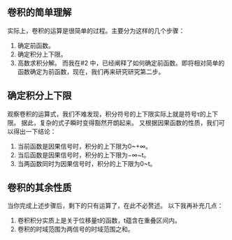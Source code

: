 ## 卷积的简单理解
实际上，卷积的运算是很简单的过程。主要分为这样的几个步骤：
1. 确定前函数。
2. 确定积分上下限。
3. 高数求积分解。
而我在#2 中，已经阐释了如何确定前函数。即将相对简单的函数确定为前函数，现在，我们再来研究研究第二步。
## 确定积分上下限
观察卷积的运算式，我们不难发现，积分符号的上下限实际上就是符号τ的上下限。
据此，复杂的式子瞬时变得豁然开朗起来。
又根据因果函数的性质，我们可以得出一下结论：
1. 当前函数是因果信号时，积分的上下限为0~+$\infty$。
2. 当后函数是因果信号时，积分的上下限为$-\infty$~t。
3. 当两函数同时为因果信号时，积分的上下限为0~t。
## 卷积的其余性质
当你完成上述步骤后，剩下的只有运算了，在此不必赘述。
以下我再补充几点：
1. 卷积积分实质上是关于位移量t的函数，t蕴含在重叠区间内。
2. 卷积的时域范围为两信号的时域范围之和。